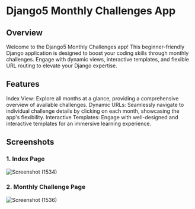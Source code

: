 # Django5 Monthly Challenges App
## Overview
Welcome to the Django5 Monthly Challenges app! This beginner-friendly Django application is designed to boost your coding skills through monthly challenges. Engage with dynamic views, interactive templates, and flexible URL routing to elevate your Django expertise.

## Features
Index View: Explore all months at a glance, providing a comprehensive overview of available challenges.
Dynamic URLs: Seamlessly navigate to individual challenge details by clicking on each month, showcasing the app's flexibility.
Interactive Templates: Engage with well-designed and interactive templates for an immersive learning experience.
## Screenshots
### 1. Index Page
![Screenshot (1534)](https://github.com/striderzz/Django-Monthly-Challenges-Webapp/assets/72110940/acb6c8f6-654a-4cbe-b7ea-f47513aa6c29)


### 2. Monthly Challenge Page

![Screenshot (1536)](https://github.com/striderzz/Django-Monthly-Challenges-Webapp/assets/72110940/bf97dcee-4155-4a13-bb6a-1da8eb82af43)
